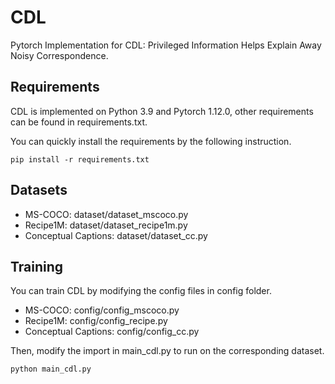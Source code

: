 # CDL
Pytorch Implementation for CDL: Privileged Information Helps Explain Away Noisy Correspondence. 

## Requirements

CDL is implemented on Python 3.9 and Pytorch 1.12.0, other requirements can be found in requirements.txt.

You can quickly install the requirements by the following instruction.

```
pip install -r requirements.txt
```

## Datasets

- MS-COCO: dataset/dataset_mscoco.py
- Recipe1M: dataset/dataset_recipe1m.py
- Conceptual Captions: dataset/dataset_cc.py

## Training

You can train CDL by modifying the config files in config folder.

- MS-COCO: config/config_mscoco.py
- Recipe1M: config/config_recipe.py
- Conceptual Captions: config/config_cc.py

Then, modify the import in main_cdl.py to run on the corresponding dataset.

```
python main_cdl.py
```

